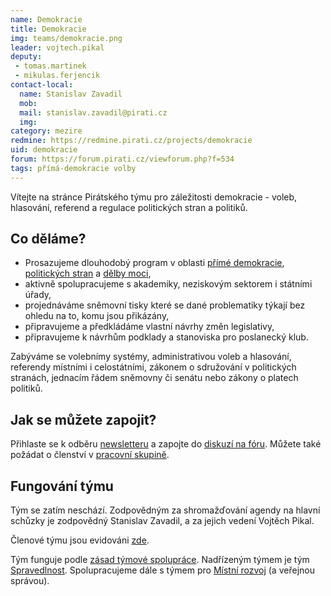 ```yaml
---
name: Demokracie
title: Demokracie
img: teams/demokracie.png
leader: vojtech.pikal
deputy:
 - tomas.martinek
 - mikulas.ferjencik
contact-local:
  name: Stanislav Zavadil
  mob:
  mail: stanislav.zavadil@pirati.cz
  img: 
category: mezire
redmine: https://redmine.pirati.cz/projects/demokracie
uid: demokracie
forum: https://forum.pirati.cz/viewforum.php?f=534 
tags: přímá-demokracie volby
---
```


Vítejte na stránce Pirátského týmu pro záležitosti demokracie - voleb, hlasování, referend a regulace politických stran a politiků.

Co děláme?
----------

* Prosazujeme dlouhodobý program v oblasti [přímé demokracie](/program/dlouhodoby/prima-demokracie/), [politických stran](/program/dlouhodoby/politicke-strany/) a [dělby moci](/program/dlouhodoby/delba-moci/),
* aktivně spolupracujeme s akademiky, neziskovým sektorem i státními úřady,
* projednáváme sněmovní tisky které se dané problematiky týkají bez ohledu na to, komu jsou přikázány,
* připravujeme a předkládáme vlastní návrhy změn legislativy, 
* připravujeme k návrhům podklady a stanoviska pro poslanecký klub.

Zabýváme se volebnímy systémy, administrativou voleb a hlasování, referendy místními i celostátními, zákonem o sdružování v politických stranách, jednacím řádem sněmovny či senátu nebo zákony o platech politiků.

Jak se můžete zapojit?
----------------------

Přihlaste se k odběru [newsletteru](https://nalodeni.pirati.cz/) a zapojte do [diskuzí na fóru](https://forum.pirati.cz/viewforum.php?f=534). Můžete také požádat o členství v [pracovní skupině](https://forum.pirati.cz/memberlist.php?mode=group&g=179).

Fungování týmu
---------------

Tým se zatím neschází. Zodpovědným za shromažďování agendy na hlavní schůzky je zodpovědný Stanislav Zavadil, a za jejich vedení Vojtěch Pikal.

Členové týmu jsou evidováni [zde](https://forum.pirati.cz/memberlist.php?mode=group&g=179).


Tým funguje podle [zásad týmové spolupráce](https://wiki.pirati.cz/rules/or_zatys). Nadřízeným týmem je tým [Spravedlnost](/pripoj-se/spravedlnost/). Spolupracujeme dále s týmem pro [Místní rozvoj](/pripoj-se/mistni-rozvoj/) (a veřejnou správou).
